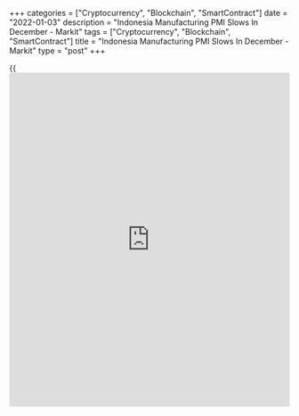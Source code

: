 +++
categories = ["Cryptocurrency", "Blockchain", "SmartContract"]
date = "2022-01-03"
description = "Indonesia Manufacturing PMI Slows In December - Markit"
tags = ["Cryptocurrency", "Blockchain", "SmartContract"]
title = "Indonesia Manufacturing PMI Slows In December - Markit"
type = "post"
+++

{{<iframe id="large-banner" src="https://www.bounty.group/#slide=4.0" width="100%" height="600" scrolling="no" style="border: 0px solid rgb(216, 221, 230); border-radius: 3px;">}}

The manufacturing sector in Indonesia continued to expand in December,
albeit at a slower pace, the latest survey from Markit Economics
revealed on Monday with a manufacturing PMI score of 53.5.

That's down from 53.9 in November, although it remains above the boom-
or-bust line of 50 that separates expansion from contraction.

This represented a fourth straight month of improving [business][1]
conditions across the Indonesian manufacturing sector, though the rate
of improvement was the slowest since September.

Demand for Indonesian manufactured goods and production both expanded
for the fourth consecutive month in December, with output growth
accelerating from November to the third fastest on record. The continued
improvement in economic conditions following the easing of COVID-19
restrictions in previous months supported manufacturing sector activity
growth, according to panelists. In contrast, the expansion in total new
work eased for the second straight month in December.

For comments and feedback [contact](https://www.playgroundfx.com/contact/): editorial@rtt[news](https://www.letsplayfx.com/blog/forex-news-website/).com

[Economic News][2]

 **What parts of the world are seeing the best (and worst) economic
performances lately? Click[here][3] to check out our [Econ Scorecard][3]
and find out! See up-to-the-moment [ranking](https://www.playgroundfx.com/blog/crypto-exchange-ranking/)s for the best and worst
performers in [GDP][4], [unemployment rate][5], [inflation][6] and much
more.**

   1. www.rtt[news](https://www.letsplayfx.com/blog/forex-news-website/).com/Content/Business.aspx
   2. www.rtt[news](https://www.letsplayfx.com/blog/forex-news-website/).com/Content/EconomicNews.aspx
   3. www.rtt[news](https://www.letsplayfx.com/blog/forex-news-website/).com/economic-scorecard/world-rank/retail-sales/highest-performance.aspx
   4. www.rtt[news](https://www.letsplayfx.com/blog/forex-news-website/).com/economic-scorecard/world-rank/GDP/highest-performance.aspx
   5. www.rtt[news](https://www.letsplayfx.com/blog/forex-news-website/).com/economic-scorecard/world-rank/unemployment-rate/lowest-performance.aspx
   6. www.rtt[news](https://www.letsplayfx.com/blog/forex-news-website/).com/economic-scorecard/world-rank/CPI/highest-performance.aspx